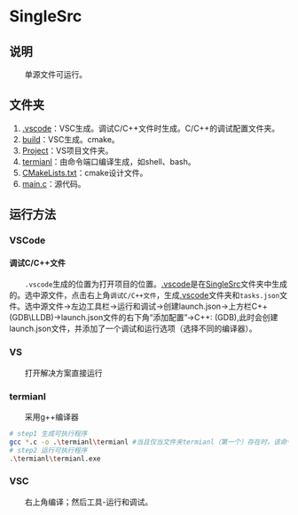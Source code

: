 # SingleSrc

## 说明

&emsp;&emsp;单源文件可运行。

## 文件夹

1. [.vscode](/example/SingleSrc/.vscode/)：VSC生成。调试C/C++文件时生成。C/C++的调试配置文件夹。
2. [build](/example/SingleSrc/build/)：VSC生成。cmake。
3. [Project](/example/SingleSrc/Project/)：VS项目文件夹。
4. [termianl](/example/SingleSrc/termianl/)：由命令端口编译生成，如shell、bash。
5. [CMakeLists.txt](/example/SingleSrc/CMakeLists.txt)：cmake设计文件。
6. [main.c](/example/SingleSrc/main.c/)：源代码。

## 运行方法

### VSCode

#### 调试C/C++文件

&emsp;&emsp;`.vscode`生成的位置为打开项目的位置。[.vscode](/example/SingleSrc/.vscode/)是在[SingleSrc](/example/SingleSrc/)文件夹中生成的。选中源文件，点击右上角`调试C/C++文件`，生成[.vscode](/example/SingleSrc/.vscode/)文件夹和`tasks.json`文件。选中源文件→左边工具栏→运行和调试→创建launch.json→上方栏C++(GDB\LLDB)→launch.json文件的右下角“添加配置”→C++: (GDB),此时会创建launch.json文件，并添加了一个调试和运行选项（选择不同的编译器）。

### VS

&emsp;&emsp;打开解决方案直接运行

### termianl

&emsp;&emsp;采用g++编译器

```bash
# step1 生成可执行程序
gcc *.c -o .\termianl\termianl #当且仅当文件夹termianl（第一个）存在时，该命令才能指定路径成功。
# step2 运行可执行程序
.\termianl\termianl.exe
```

### VSC

&emsp;&emsp;右上角编译；然后工具-运行和调试。
